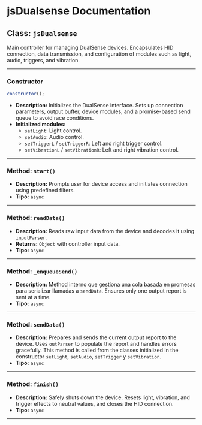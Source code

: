 # jsDualsense Documentation

## Class: `jsDualsense`

Main controller for managing DualSense devices. Encapsulates HID connection, data transmission, and configuration of modules such as light, audio, triggers, and vibration.

---

### Constructor

```js
constructor();
```

- **Description:** Initializes the DualSense interface. Sets up connection parameters, output buffer, device modules, and a promise-based send queue to avoid race conditions.
- **Initialized modules:**
  - `setLight`: Light control.
  - `setAudio`: Audio control.
  - `setTriggerL` / `setTriggerR`: Left and right trigger control.
  - `setVibrationL` / `setVibrationR`: Left and right vibration control.

---

### Method: `start()`

- **Description:** Prompts user for device access and initiates connection using predefined filters.
- **Tipo:** `async`

---

### Method: `readData()`

- **Description:** Reads raw input data from the device and decodes it using `inputParser`.
- **Returns:** `Object` with controller input data.
- **Tipo:** `async`

---

### Method: `_enqueueSend()`

- **Description:** Method interno que gestiona una cola basada en promesas para serializar llamadas a `sendData`. Ensures only one output report is sent at a time.
- **Tipo:** `async`

---

### Method: `sendData()`

- **Description:** Prepares and sends the current output report to the device. Uses `outParser` to populate the report and handles errors gracefully. This method is called from the classes initialized in the constructor `setLight`, `setAudio`, `setTrigger` y `setVibration`.
- **Tipo:** `async`

---

### Method: `finish()`

- **Description:** Safely shuts down the device. Resets light, vibration, and trigger effects to neutral values, and closes the HID connection.
- **Tipo:** `async`

---
